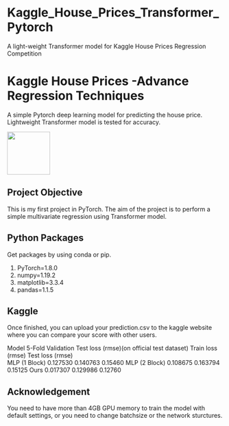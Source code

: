 # Kaggle_House_Prices_Transformer_Pytorch
A light-weight Transformer model for Kaggle House Prices Regression Competition

# Kaggle House Prices -Advance Regression Techniques

A simple Pytorch deep learning model for predicting the house price. Lightweight Transformer model is tested for accuracy.

<img src="https://user-images.githubusercontent.com/90333984/144082762-367e81f0-9e76-4a08-9e97-cf1942b2666a.png" width="100px">


<!-- # Table of Contents
1. [Project Objective](#objective)
2. [Python Packages](#packages) -->

## Project Objective <a name="p objective"></a>
This is my first project in PyTorch. The aim of the project is to perform a simple multivariate regression using Transformer model. 

## Python Packages
Get packages by using conda or pip.

1. PyTorch=1.8.0
2. numpy=1.19.2
3. matplotlib=3.3.4
4. pandas=1.1.5

## Kaggle
Once finished, you can upload your prediction.csv to the kaggle website where you can compare your score with other users.

Model			5-Fold Validation			Test loss (rmse)(on official test dataset)
		Train loss (rmse)	Test loss (rmse)	
MLP (1 Block)	0.127530		0.140763		0.15460
MLP (2 Block)	0.108675		0.163794		0.15125
Ours		0.017307		0.129986		0.12760


## Acknowledgement
You need to have more than 4GB GPU memory to train the model with default settings, or you need to change batchsize or the network sturctures.
